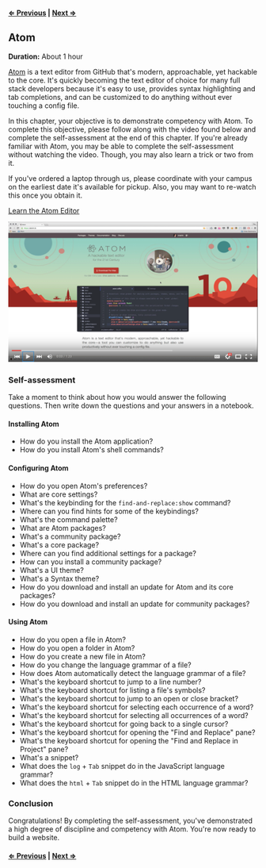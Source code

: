#### [⇐ Previous](04_slack.md) | [Next ⇒](06_html_css.md)

## Atom

**Duration:** About 1 hour

[Atom][atom] is a text editor from GitHub that's modern, approachable, yet hackable to the core. It's quickly becoming the text editor of choice for many full stack developers because it's easy to use, provides syntax highlighting and tab completions, and can be customized to do anything without ever touching a config file.

In this chapter, your objective is to demonstrate competency with Atom. To complete this objective, please follow along with the video found below and complete the self-assessment at the end of this chapter. If you're already familiar with Atom, you may be able to complete the self-assessment without watching the video. Though, you may also learn a trick or two from it.

If you've ordered a laptop through us, please coordinate with your campus on the earliest date it's available for pickup. Also, you may want to re-watch this once you obtain it.

[Learn the Atom Editor][learn-atom]

[![](images/atom.png)][learn-atom]

### Self-assessment

Take a moment to think about how you would answer the following questions. Then write down the questions and your answers in a notebook.

#### Installing Atom

- How do you install the Atom application?
- How do you install Atom's shell commands?

#### Configuring Atom

- How do you open Atom's preferences?
- What are core settings?
- What's the keybinding for the `find-and-replace:show` command?
- Where can you find hints for some of the keybindings?
- What's the command palette?
- What are Atom packages?
- What's a community package?
- What's a core package?
- Where can you find additional settings for a package?
- How can you install a community package?
- What's a UI theme?
- What's a Syntax theme?
- How do you download and install an update for Atom and its core packages?
- How do you download and install an update for community packages?

#### Using Atom

- How do you open a file in Atom?
- How do you open a folder in Atom?
- How do you create a new file in Atom?
- How do you change the language grammar of a file?
- How does Atom automatically detect the language grammar of a file?
- What's the keyboard shortcut to jump to a line number?
- What's the keyboard shortcut for listing a file's symbols?
- What's the keyboard shortcut to jump to an open or close bracket?
- What's the keyboard shortcut for selecting each occurrence of a word?
- What's the keyboard shortcut for selecting all occurrences of a word?
- What's the keyboard shortcut for going back to a single cursor?
- What's the keyboard shortcut for opening the "Find and Replace" pane?
- What's the keyboard shortcut for opening the "Find and Replace in Project" pane?
- What's a snippet?
- What does the `log` + `Tab` snippet do in the JavaScript language grammar?
- What does the `html` + `Tab` snippet do in the HTML language grammar?

### Conclusion

Congratulations! By completing the self-assessment, you've demonstrated a high degree of discipline and competency with Atom. You're now ready to build a website.

#### [⇐ Previous](04_slack.md) | [Next ⇒](06_html_css.md)

[atom]: https://atom.io/
[learn-atom]: https://www.youtube.com/watch?v=ErpALj-8l5M&list=PLl4aJLa4PetCQcCEL0FvCh3L1SVf-nNSU
